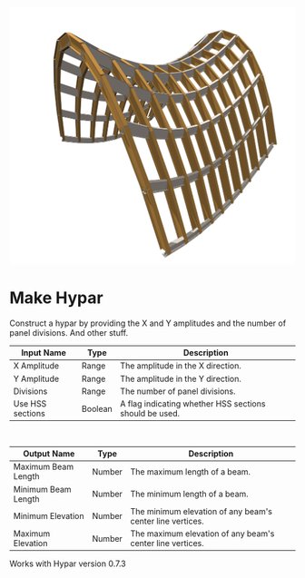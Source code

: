 <img src="preview.png" width="512">
            
# Make Hypar

Construct a hypar by providing the X and Y amplitudes and the number of panel divisions. And other stuff.

|Input Name|Type|Description|
|---|---|---|
|X Amplitude|Range|The amplitude in the X direction.|
|Y Amplitude|Range|The amplitude in the Y direction.|
|Divisions|Range|The number of panel divisions.|
|Use HSS sections|Boolean|A flag indicating whether HSS sections should be used.|


<br>

|Output Name|Type|Description|
|---|---|---|
|Maximum Beam Length|Number|The maximum length of a beam.|
|Minimum Beam Length|Number|The minimum length of a beam.|
|Minimum Elevation|Number|The minimum elevation of any beam's center line vertices.|
|Maximum Elevation|Number|The maximum elevation of any beam's center line vertices.|

Works with Hypar version 0.7.3 


